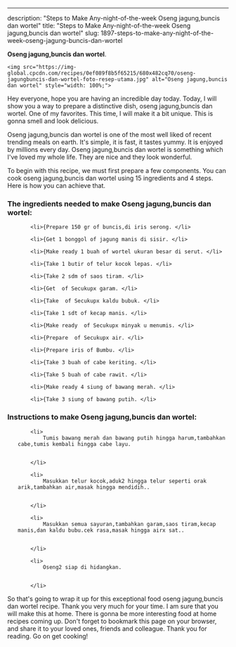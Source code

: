 ---
description: "Steps to Make Any-night-of-the-week Oseng jagung,buncis dan wortel"
title: "Steps to Make Any-night-of-the-week Oseng jagung,buncis dan wortel"
slug: 1897-steps-to-make-any-night-of-the-week-oseng-jagung-buncis-dan-wortel

<p>
	<strong>Oseng jagung,buncis dan wortel</strong>. 
	
</p>
<p>
	
	<img src="https://img-global.cpcdn.com/recipes/0ef089f8b5f65215/680x482cq70/oseng-jagungbuncis-dan-wortel-foto-resep-utama.jpg" alt="Oseng jagung,buncis dan wortel" style="width: 100%;">
	
	
</p>
<p>
	Hey everyone, hope you are having an incredible day today. Today, I will show you a way to prepare a distinctive dish, oseng jagung,buncis dan wortel. One of my favorites. This time, I will make it a bit unique. This is gonna smell and look delicious.
</p>
	
<p>
	
</p>
<p>
	Oseng jagung,buncis dan wortel is one of the most well liked of recent trending meals on earth. It's simple, it is fast, it tastes yummy. It is enjoyed by millions every day. Oseng jagung,buncis dan wortel is something which I've loved my whole life. They are nice and they look wonderful.
</p>

<p>
To begin with this recipe, we must first prepare a few components. You can cook oseng jagung,buncis dan wortel using 15 ingredients and 4 steps. Here is how you can achieve that.
</p>

<h3>The ingredients needed to make Oseng jagung,buncis dan wortel:</h3>

<ol>
	
		<li>{Prepare 150 gr of buncis,di iris serong. </li>
	
		<li>{Get 1 bonggol of jagung manis di sisir. </li>
	
		<li>{Make ready 1 buah of wortel ukuran besar di serut. </li>
	
		<li>{Take 1 butir of telur kocok lepas. </li>
	
		<li>{Take 2 sdm of saos tiram. </li>
	
		<li>{Get  of Secukupx garam. </li>
	
		<li>{Take  of Secukupx kaldu bubuk. </li>
	
		<li>{Take 1 sdt of kecap manis. </li>
	
		<li>{Make ready  of Secukupx minyak u menumis. </li>
	
		<li>{Prepare  of Secukupx air. </li>
	
		<li>{Prepare iris of Bumbu. </li>
	
		<li>{Take 3 buah of cabe keriting. </li>
	
		<li>{Take 5 buah of cabe rawit. </li>
	
		<li>{Make ready 4 siung of bawang merah. </li>
	
		<li>{Take 3 siung of bawang putih. </li>
	
</ol>
<p>
	
</p>

<h3>Instructions to make Oseng jagung,buncis dan wortel:</h3>

<ol>
	
		<li>
			Tumis bawang merah dan bawang putih hingga harum,tambahkan cabe,tumis kembali hingga cabe layu.
			
			
		</li>
	
		<li>
			Masukkan telur kocok,aduk2 hingga telur seperti orak arik,tambahkan air,masak hingga mendidih..
			
			
		</li>
	
		<li>
			Masukkan semua sayuran,tambahkan garam,saos tiram,kecap manis,dan kaldu bubu.cek rasa,masak hingga airx sat..
			
			
		</li>
	
		<li>
			Oseng2 siap di hidangkan.
			
			
		</li>
	
</ol>

<p>
	
</p>

<p>
	So that's going to wrap it up for this exceptional food oseng jagung,buncis dan wortel recipe. Thank you very much for your time. I am sure that you will make this at home. There is gonna be more interesting food at home recipes coming up. Don't forget to bookmark this page on your browser, and share it to your loved ones, friends and colleague. Thank you for reading. Go on get cooking!
</p>
